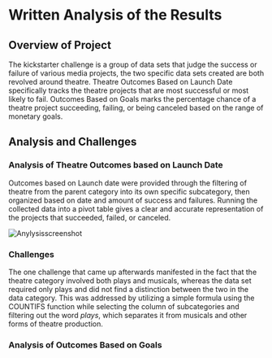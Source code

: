 # Written Analysis of the Results
## Overview of Project

  The kickstarter challenge is a group of data sets that judge the success or failure of various media projects, the two specific data sets created are both revolved around theatre. Theatre Outcomes Based on Launch Date specifically tracks the theatre projects that are most successful or most likely to fail. Outcomes Based on Goals marks the percentage chance of a theatre project succeeding, failing, or being canceled based on the range of monetary goals. 
## Analysis and Challenges

### Analysis of Theatre Outcomes based on Launch Date

  Outcomes based on Launch date were provided through the filtering of theatre from the parent category into its own specific subcategory, then organized based on date and amount of success and failures. Running the collected data into a pivot table gives a clear and accurate representation of the projects that succeeded, failed, or canceled. 
  
![Anylysisscreenshot](https://user-images.githubusercontent.com/82983000/116432873-f3ebdd00-a816-11eb-925d-590641c8e15c.png)

### Challenges 
  
  The one challenge that came up afterwards manifested in the fact that the theatre category involved both plays and musicals, whereas the data set required only plays and did not find a distinction between the two in the data category. This was addressed by utilizing a simple formula using the COUNTIFS function while selecting the column of subcategories and filtering out the word *plays*, which separates it from musicals and other forms of theatre production. 
  
###  Analysis of Outcomes Based on Goals

  
